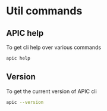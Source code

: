 # Util commands

## APIC help

To get cli help over various commands

```bash
apic help
```

## Version

To get the current version of APIC cli

```bash
apic --version
```

